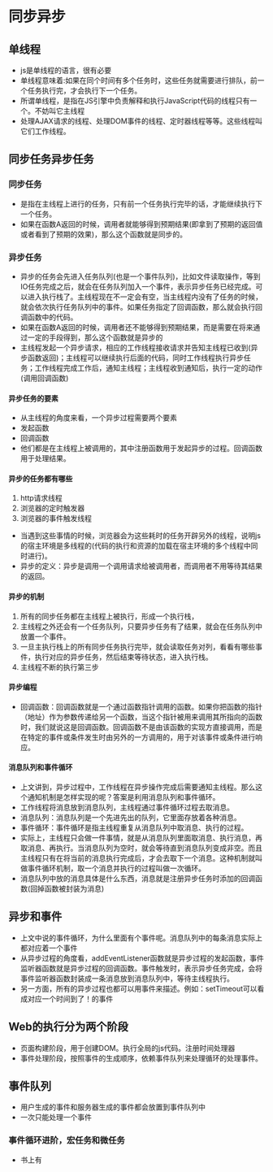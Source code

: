 # 同步异步

## 单线程

* js是单线程的语言，很有必要
* 单线程意味着:如果在同个时间有多个任务时，这些任务就需要进行排队，前一个任务执行完，才会执行下一个任务。
* 所谓单线程，是指在JS引擎中负责解释和执行JavaScript代码的线程只有一个。不妨叫它主线程
* 处理AJAX请求的线程、处理DOM事件的线程、定时器线程等等。这些线程叫它们工作线程。

## 同步任务异步任务

### 同步任务

* 是指在主线程上进行的任务，只有前一个任务执行完毕的话，才能继续执行下一个任务。
* 如果在函数A返回的时候，调用者就能够得到预期结果(即拿到了预期的返回值或者看到了预期的效果)，那么这个函数就是同步的。

### 异步任务

* 异步的任务会先进入任务队列(也是一个事件队列)，比如文件读取操作，等到IO任务完成之后，就会在任务队列加入一个事件，表示异步任务已经完成。可以进入执行栈了。主线程现在不一定会有空，当主线程内没有了任务的时候，就会依次执行任务队列中的事件。如果任务指定了回调函数，那么就会执行回调函数中的代码。
* 如果在函数A返回的时候，调用者还不能够得到预期结果，而是需要在将来通过一定的手段得到，那么这个函数就是异步的
* 主线程发起一个异步请求，相应的工作线程接收请求并告知主线程已收到(异步函数返回)；主线程可以继续执行后面的代码，同时工作线程执行异步任务；工作线程完成工作后，通知主线程；主线程收到通知后，执行一定的动作(调用回调函数)

#### 异步任务的要素

* 从主线程的角度来看，一个异步过程需要两个要素
* 发起函数
* 回调函数
* 他们都是在主线程上被调用的，其中注册函数用于发起异步的过程。回调函数用于处理结果。

#### 异步的任务都有哪些

1. http请求线程
2. 浏览器的定时触发器
3. 浏览器的事件触发线程

* 当遇到这些事情的时候，浏览器会为这些耗时的任务开辟另外的线程，说明js的宿主环境是多线程的(代码的执行和资源的加载在宿主环境的多个线程中同时进行)。
* 异步的定义：异步是调用一个调用请求给被调用者，而调用者不用等待其结果的返回。

#### 异步的机制

1. 所有的同步任务都在主线程上被执行，形成一个执行栈，
2. 主线程之外还会有一个任务队列，只要异步任务有了结果，就会在任务队列中放置一个事件。
3. 一旦主执行栈上的所有同步任务执行完毕，就会读取任务对列，看看有哪些事件，执行对应的异步任务，然后结束等待状态，进入执行栈。
4. 主线程不断的执行第三步

#### 异步编程

* 回调函数：回调函数就是一个通过函数指针调用的函数。如果你把函数的指针（地址）作为参数传递给另一个函数，当这个指针被用来调用其所指向的函数时，我们就说这是回调函数。回调函数不是由该函数的实现方直接调用，而是在特定的事件或条件发生时由另外的一方调用的，用于对该事件或条件进行响应。

#### 消息队列和事件循环

* 上文讲到，异步过程中，工作线程在异步操作完成后需要通知主线程。那么这个通知机制是怎样实现的呢？答案是利用消息队列和事件循环。
* 工作线程将消息放到消息队列，主线程通过事件循环过程去取消息。
* 消息队列：消息队列是一个先进先出的队列，它里面存放着各种消息。
* 事件循环：事件循环是指主线程重复从消息队列中取消息、执行的过程。
* 实际上，主线程只会做一件事情，就是从消息队列里面取消息、执行消息，再取消息、再执行。当消息队列为空时，就会等待直到消息队列变成非空。而且主线程只有在将当前的消息执行完成后，才会去取下一个消息。这种机制就叫做事件循环机制，取一个消息并执行的过程叫做一次循环。
* 消息队列中放的消息具体是什么东西，消息就是注册异步任务时添加的回调函数(回掉函数被封装为消息)

## 异步和事件

* 上文中说的事件循环，为什么里面有个事件呢。消息队列中的每条消息实际上都对应着一个事件
* 从异步过程的角度看，addEventListener函数就是异步过程的发起函数，事件监听器函数就是异步过程的回调函数。事件触发时，表示异步任务完成，会将事件监听器函数封装成一条消息放到消息队列中，等待主线程执行。
* 另一方面，所有的异步过程也都可以用事件来描述。例如：setTimeout可以看成对应一个时间到了！的事件

## Web的执行分为两个阶段

* 页面构建阶段，用于创建DOM。执行全局的js代码。注册时间处理器
* 事件处理阶段，按照事件的生成顺序，依赖事件队列来处理循环的处理事件。

## 事件队列

* 用户生成的事件和服务器生成的事件都会放置到事件队列中
* 一次只能处理一个事件

### 事件循环进阶，宏任务和微任务

* 书上有